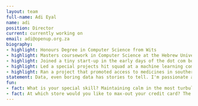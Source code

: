 ```yaml
---
layout: team
full-name: Adi Eyal
name: adi
position: Director
current: currently working on
email: adi@openup.org.za
biography:
- highlight: Honours Degree in Computer Science from Wits
- highlight: Masters coursework in Computer Science at the Hebrew University in Jerusalem
- highlight: Joined a tiny start-up in the early days of the dot com boom.
- highlight: Led a special projects hit squad at a machine learning company
- highlight: Ran a project that promoted access to medicines in southern Africa by injecting procurement data into the pharmaceutical marketplace.
statement: Data, even boring data has stories to tell. I'm passionate about showing people how to find them and, in the process, learn more about our society. My professional career includes working for the 'data dark side', where I wrote algorithms that slurped information from the web for markerting purposed. The usual not-sure-I-want-to-tell-my-mother sort of stuff. <br><br> I realised a few years ago that my skills can be used more meaningfully. My first exposure to this space was using information to reduce information asymmetries in the pharmaceutical marketplace in southern Africa. The major highlight was letting pharmaceutical companies know that country procurement offices know what the market price of medicines was. The resultant savings confirmed the importance of real intelligence in decision-making. In this case, ensuring that countries' pharmaceutical budgets stretched further to buy more medicines. <br><br> As an organisation, I believe that OpenUp is testing boundaries. We are pioneers in this space in South Africa. While we follow in the footsteps of other civic tech organisations internationally, every country has its nuances, difficulties and challenges. We're feeling our way around, and hopefully challenging boundaries and walking the road less travelled.
fun:
- fact: What is your special skill? Maintaining calm in the most turbulent of situations.
- fact: At which store would you like to max-out your credit card? The R1 store :)
---
```


